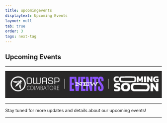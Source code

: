 ```yaml
---
title: upcomingevents
displaytext: Upcoming Events
layout: null
tab: true
order: 3
tags: next-tag
---
```


<h2>Upcoming Events</h2>

<hr>

![Coming Soon](assets/images/coming_soon_.gif)

<hr>
<p>Stay tuned for more updates and details about our upcoming events!</p>
<hr>
